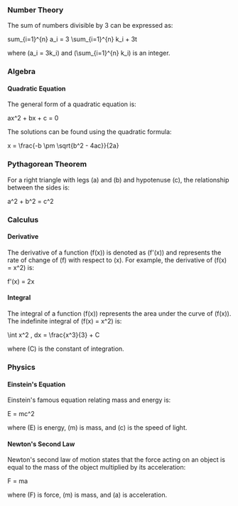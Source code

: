 ### Number Theory
The sum of numbers divisible by 3 can be expressed as:

sum_{i=1}^{n} a_i = 3 \sum_{i=1}^{n} k_i + 3t

where \(a_i = 3k_i\) and \(\sum_{i=1}^{n} k_i\) is an integer.

### Algebra
#### Quadratic Equation
The general form of a quadratic equation is:

ax^2 + bx + c = 0

The solutions can be found using the quadratic formula:

x = \frac{-b \pm \sqrt{b^2 - 4ac}}{2a}

### Pythagorean Theorem
For a right triangle with legs \(a\) and \(b\) and hypotenuse \(c\), the relationship between the sides is:

a^2 + b^2 = c^2

### Calculus
#### Derivative
The derivative of a function \(f(x)\) is denoted as \(f'(x)\) and represents the rate of change of \(f\) with respect to \(x\). For example, the derivative of \(f(x) = x^2\) is:

f'(x) = 2x

#### Integral
The integral of a function \(f(x)\) represents the area under the curve of \(f(x)\). The indefinite integral of \(f(x) = x^2\) is:

\int x^2 \, dx = \frac{x^3}{3} + C

where \(C\) is the constant of integration.

### Physics
#### Einstein's Equation
Einstein's famous equation relating mass and energy is:

E = mc^2

where \(E\) is energy, \(m\) is mass, and \(c\) is the speed of light.

#### Newton's Second Law
Newton's second law of motion states that the force acting on an object is equal to the mass of the object multiplied by its acceleration:

F = ma

where \(F\) is force, \(m\) is mass, and \(a\) is acceleration.

